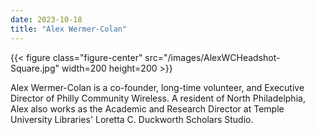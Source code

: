```yaml
---
date: 2023-10-18
title: "Alex Wermer-Colan"
---
```


{{< figure class="figure-center" src="/images/AlexWCHeadshot-Square.jpg" width=200 height=200 >}}  

Alex Wermer-Colan is a co-founder, long-time volunteer, and Executive Director of Philly Community Wireless. A resident of North Philadelphia, Alex also works as the Academic and Research Director at Temple University Libraries' Loretta C. Duckworth Scholars Studio. 
